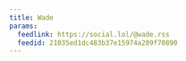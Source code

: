 ```yaml
---
title: Wade
params:
  feedlink: https://social.lol/@wade.rss
  feedid: 21035ed1dc483b37e15974a289f70890
---
```

